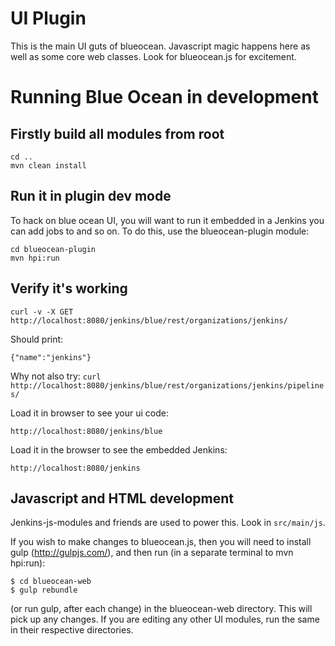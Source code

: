 # UI Plugin

This is the main UI guts of blueocean. Javascript magic happens here as well as some core web classes. 
Look for blueocean.js for excitement. 

# Running Blue Ocean in development

## Firstly build all modules from root

    cd .. 
    mvn clean install
    
    
## Run it in plugin dev mode

To hack on blue ocean UI, you will want to run it embedded in a Jenkins you can add jobs to and so on. 
To do this, use the blueocean-plugin module: 

    cd blueocean-plugin
    mvn hpi:run
    
## Verify it's working

    curl -v -X GET  http://localhost:8080/jenkins/blue/rest/organizations/jenkins/

Should print:

    {"name":"jenkins"}          
    
Why not also try: `curl http://localhost:8080/jenkins/blue/rest/organizations/jenkins/pipelines/`    

Load it in browser to see your ui code:

    http://localhost:8080/jenkins/blue
    
Load it in the browser to see the embedded Jenkins: 

    http://localhost:8080/jenkins
    
    
## Javascript and HTML development

Jenkins-js-modules and friends are used to power this. Look in `src/main/js`. 

If you wish to make changes to blueocean.js, then you will need to install gulp (http://gulpjs.com/), and then run (in a separate terminal to mvn hpi:run):

```
$ cd blueocean-web
$ gulp rebundle
```

(or run gulp, after each change) in the blueocean-web directory. This will pick up any changes. 
If you are editing any other UI modules, run the same in their respective directories. 


    

    

